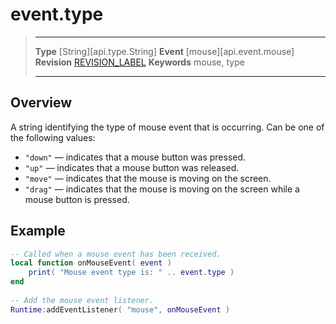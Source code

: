 
# event.type

> --------------------- ------------------------------------------------------------------------------------------
> __Type__              [String][api.type.String]
> __Event__             [mouse][api.event.mouse]
> __Revision__          [REVISION_LABEL](REVISION_URL)
> __Keywords__          mouse, type
> --------------------- ------------------------------------------------------------------------------------------

## Overview

A string identifying the type of mouse event that is occurring. Can be one of the following values:

* `"down"` — indicates that a mouse button was pressed.
* `"up"` — indicates that a mouse button was released.
* `"move"` — indicates that the mouse is moving on the screen.
* `"drag"` — indicates that the mouse is moving on the screen while a mouse button is pressed.

## Example
 
``````lua
-- Called when a mouse event has been received.
local function onMouseEvent( event )
    print( "Mouse event type is: " .. event.type )
end
                             
-- Add the mouse event listener.
Runtime:addEventListener( "mouse", onMouseEvent )
``````